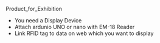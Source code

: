 Product_for_Exhibition


- You need a Display Device 
- Attach ardunio UNO or nano with EM-18 Reader
- Link RFID tag to data on web which you want to display 

